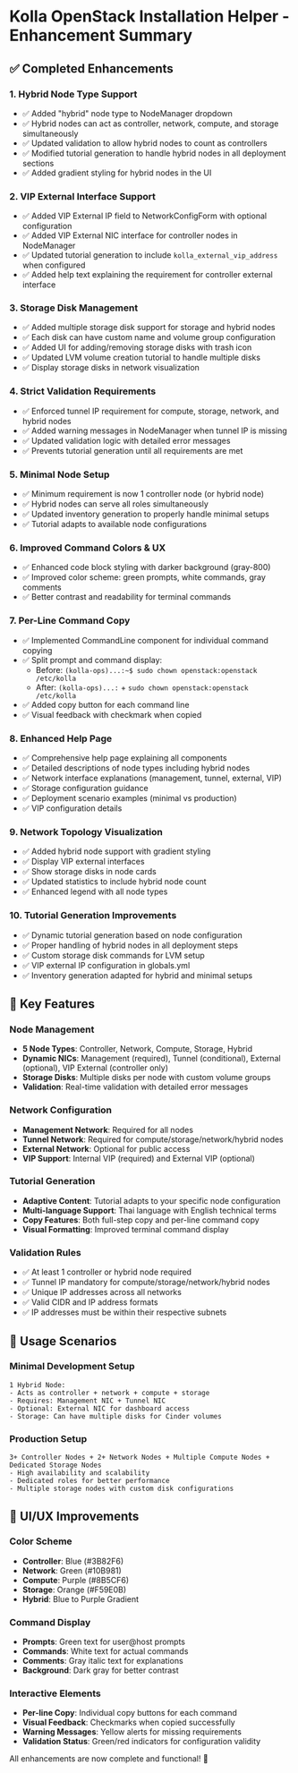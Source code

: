 # Kolla OpenStack Installation Helper - Enhancement Summary

## ✅ Completed Enhancements

### 1. **Hybrid Node Type Support**

-   ✅ Added "hybrid" node type to NodeManager dropdown
-   ✅ Hybrid nodes can act as controller, network, compute, and storage simultaneously
-   ✅ Updated validation to allow hybrid nodes to count as controllers
-   ✅ Modified tutorial generation to handle hybrid nodes in all deployment sections
-   ✅ Added gradient styling for hybrid nodes in the UI

### 2. **VIP External Interface Support**

-   ✅ Added VIP External IP field to NetworkConfigForm with optional configuration
-   ✅ Added VIP External NIC interface for controller nodes in NodeManager
-   ✅ Updated tutorial generation to include `kolla_external_vip_address` when configured
-   ✅ Added help text explaining the requirement for controller external interface

### 3. **Storage Disk Management**

-   ✅ Added multiple storage disk support for storage and hybrid nodes
-   ✅ Each disk can have custom name and volume group configuration
-   ✅ Added UI for adding/removing storage disks with trash icon
-   ✅ Updated LVM volume creation tutorial to handle multiple disks
-   ✅ Display storage disks in network visualization

### 4. **Strict Validation Requirements**

-   ✅ Enforced tunnel IP requirement for compute, storage, network, and hybrid nodes
-   ✅ Added warning messages in NodeManager when tunnel IP is missing
-   ✅ Updated validation logic with detailed error messages
-   ✅ Prevents tutorial generation until all requirements are met

### 5. **Minimal Node Setup**

-   ✅ Minimum requirement is now 1 controller node (or hybrid node)
-   ✅ Hybrid nodes can serve all roles simultaneously
-   ✅ Updated inventory generation to properly handle minimal setups
-   ✅ Tutorial adapts to available node configurations

### 6. **Improved Command Colors & UX**

-   ✅ Enhanced code block styling with darker background (gray-800)
-   ✅ Improved color scheme: green prompts, white commands, gray comments
-   ✅ Better contrast and readability for terminal commands

### 7. **Per-Line Command Copy**

-   ✅ Implemented CommandLine component for individual command copying
-   ✅ Split prompt and command display:
    -   Before: `(kolla-ops)...:~$ sudo chown openstack:openstack /etc/kolla`
    -   After: `(kolla-ops)...:` + `sudo chown openstack:openstack /etc/kolla`
-   ✅ Added copy button for each command line
-   ✅ Visual feedback with checkmark when copied

### 8. **Enhanced Help Page**

-   ✅ Comprehensive help page explaining all components
-   ✅ Detailed descriptions of node types including hybrid nodes
-   ✅ Network interface explanations (management, tunnel, external, VIP)
-   ✅ Storage configuration guidance
-   ✅ Deployment scenario examples (minimal vs production)
-   ✅ VIP configuration details

### 9. **Network Topology Visualization**

-   ✅ Added hybrid node support with gradient styling
-   ✅ Display VIP external interfaces
-   ✅ Show storage disks in node cards
-   ✅ Updated statistics to include hybrid node count
-   ✅ Enhanced legend with all node types

### 10. **Tutorial Generation Improvements**

-   ✅ Dynamic tutorial generation based on node configuration
-   ✅ Proper handling of hybrid nodes in all deployment steps
-   ✅ Custom storage disk commands for LVM setup
-   ✅ VIP external IP configuration in globals.yml
-   ✅ Inventory generation adapted for hybrid and minimal setups

## 🎯 Key Features

### Node Management

-   **5 Node Types**: Controller, Network, Compute, Storage, Hybrid
-   **Dynamic NICs**: Management (required), Tunnel (conditional), External (optional), VIP External (controller only)
-   **Storage Disks**: Multiple disks per node with custom volume groups
-   **Validation**: Real-time validation with detailed error messages

### Network Configuration

-   **Management Network**: Required for all nodes
-   **Tunnel Network**: Required for compute/storage/network/hybrid nodes
-   **External Network**: Optional for public access
-   **VIP Support**: Internal VIP (required) and External VIP (optional)

### Tutorial Generation

-   **Adaptive Content**: Tutorial adapts to your specific node configuration
-   **Multi-language Support**: Thai language with English technical terms
-   **Copy Features**: Both full-step copy and per-line command copy
-   **Visual Formatting**: Improved terminal command display

### Validation Rules

-   ✅ At least 1 controller or hybrid node required
-   ✅ Tunnel IP mandatory for compute/storage/network/hybrid nodes
-   ✅ Unique IP addresses across all networks
-   ✅ Valid CIDR and IP address formats
-   ✅ IP addresses must be within their respective subnets

## 🚀 Usage Scenarios

### Minimal Development Setup

```
1 Hybrid Node:
- Acts as controller + network + compute + storage
- Requires: Management NIC + Tunnel NIC
- Optional: External NIC for dashboard access
- Storage: Can have multiple disks for Cinder volumes
```

### Production Setup

```
3+ Controller Nodes + 2+ Network Nodes + Multiple Compute Nodes + Dedicated Storage Nodes
- High availability and scalability
- Dedicated roles for better performance
- Multiple storage nodes with custom disk configurations
```

## 🎨 UI/UX Improvements

### Color Scheme

-   **Controller**: Blue (#3B82F6)
-   **Network**: Green (#10B981)
-   **Compute**: Purple (#8B5CF6)
-   **Storage**: Orange (#F59E0B)
-   **Hybrid**: Blue to Purple Gradient

### Command Display

-   **Prompts**: Green text for user@host prompts
-   **Commands**: White text for actual commands
-   **Comments**: Gray italic text for explanations
-   **Background**: Dark gray for better contrast

### Interactive Elements

-   **Per-line Copy**: Individual copy buttons for each command
-   **Visual Feedback**: Checkmarks when copied successfully
-   **Warning Messages**: Yellow alerts for missing requirements
-   **Validation Status**: Green/red indicators for configuration validity

All enhancements are now complete and functional! 🎉
